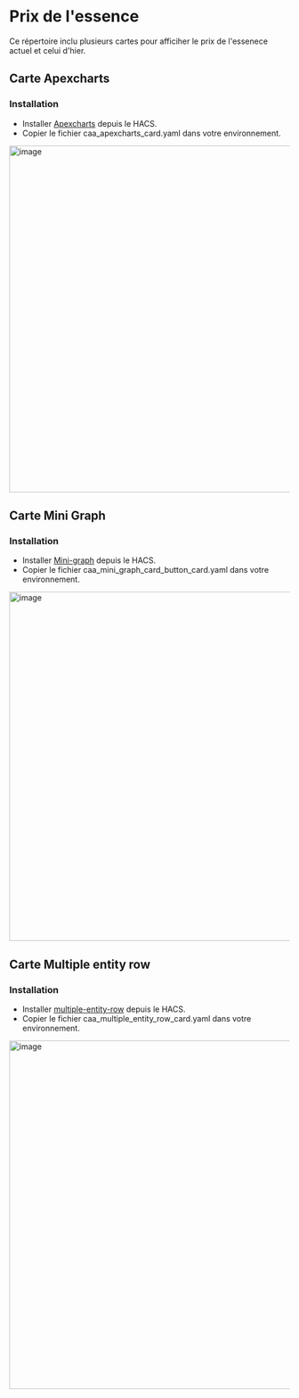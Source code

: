#  Prix de l'essence

Ce répertoire inclu plusieurs cartes pour afficiher le prix de l'essenece actuel et celui d'hier.

## Carte Apexcharts

### Installation

- Installer [Apexcharts](https://github.com/RomRider/apexcharts-card) depuis le HACS.
- Copier le fichier caa_apexcharts_card.yaml dans votre environnement.

<img width="622" alt="image" src="https://github.com/MichelJourdain/domo-quebec/assets/83040228/20bb1755-bdf9-4370-abb9-b44b651763df">

## Carte Mini Graph

### Installation

- Installer [Mini-graph]([https://github.com/RomRider/apexcharts-card](https://github.com/kalkih/mini-graph-card)) depuis le HACS.
- Copier le fichier caa_mini_graph_card_button_card.yaml dans votre environnement.

<img width="626" alt="image" src="https://github.com/MichelJourdain/domo-quebec/assets/83040228/21947e5d-2eb7-44fb-8cac-5df2de97b47f">

## Carte Multiple entity row

### Installation

- Installer [multiple-entity-row]([[https://github.com/RomRider/apexcharts-card](https://github.com/kalkih/mini-graph-card)](https://github.com/benct/lovelace-multiple-entity-row)) depuis le HACS.
- Copier le fichier caa_multiple_entity_row_card.yaml dans votre environnement.

<img width="625" alt="image" src="https://github.com/MichelJourdain/domo-quebec/assets/83040228/dca99502-039c-494e-ad68-48c0e675c5a5">
